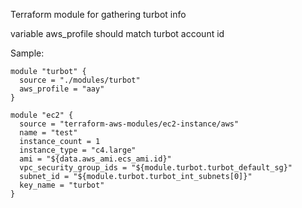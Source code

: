 Terraform module for gathering turbot info

variable aws_profile should match turbot account id


Sample:
```
module "turbot" {
  source = "./modules/turbot"
  aws_profile = "aay"
}

module "ec2" {
  source = "terraform-aws-modules/ec2-instance/aws"
  name = "test"
  instance_count = 1
  instance_type = "c4.large"
  ami = "${data.aws_ami.ecs_ami.id}"
  vpc_security_group_ids = "${module.turbot.turbot_default_sg}"
  subnet_id = "${module.turbot.turbot_int_subnets[0]}"
  key_name = "turbot"
}
```
